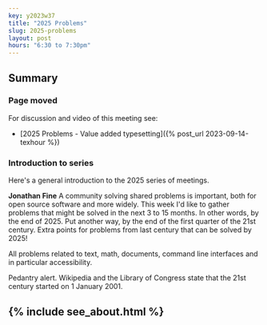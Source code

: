 ```yaml
---
key: y2023w37
title: "2025 Problems"
slug: 2025-problems
layout: post
hours: "6:30 to 7:30pm"
---
```


## Summary

### Page moved

For discussion and video of this meeting see:

* [2025 Problems - Value added typesetting]({% post_url
2023-09-14-texhour %})

### Introduction to series

Here's a general introduction to the 2025 series of meetings.

**Jonathan Fine** A community solving shared problems is important,
both for open source software and more widely. This week I'd like to
gather problems that might be solved in the next 3 to 15 months. In
other words, by the end of 2025. Put another way, by the end of the
first quarter of the 21st century. Extra points for problems from last
century that can be solved by 2025!

All problems related to text, math, documents, command line interfaces
and in particular accessibility.

Pedantry alert. Wikipedia and the Library of Congress state that the
21st century started on 1 January 2001.

{% include see_about.html %}
---
